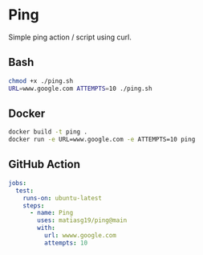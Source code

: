 # Ping

Simple ping action / script using curl.

## Bash

```sh
chmod +x ./ping.sh
URL=www.google.com ATTEMPTS=10 ./ping.sh
```

## Docker

```sh
docker build -t ping .
docker run -e URL=www.google.com -e ATTEMPTS=10 ping
```

## GitHub Action

```yml
jobs:
  test:
    runs-on: ubuntu-latest
    steps:
      - name: Ping
        uses: matiasg19/ping@main
        with:
          url: wwww.google.com
          attempts: 10
```
